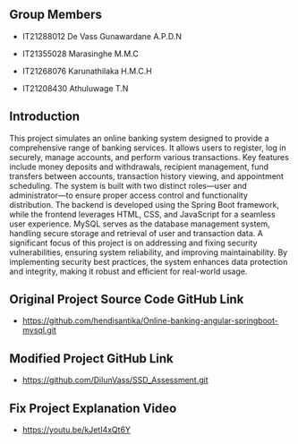 ## Group Members
* IT21288012 De Vass Gunawardane A.P.D.N

* IT21355028 Marasinghe M.M.C

* IT21268076 Karunathilaka H.M.C.H

* IT21208430 Athuluwage T.N

## Introduction
This project simulates an online banking system designed to provide a comprehensive range of banking services. It allows users to register, log in securely, manage accounts, and perform various transactions. Key features include money deposits and withdrawals, recipient management, fund transfers between accounts, transaction history viewing, and appointment scheduling. The system is built with two distinct roles—user and administrator—to ensure proper access control and functionality distribution.
The backend is developed using the Spring Boot framework, while the frontend leverages HTML, CSS, and JavaScript for a seamless user experience. MySQL serves as the database management system, handling secure storage and retrieval of user and transaction data.
A significant focus of this project is on addressing and fixing security vulnerabilities, ensuring system reliability, and improving maintainability. By implementing security best practices, the system enhances data protection and integrity, making it robust and efficient for real-world usage.


## Original Project Source Code GitHub Link
* https://github.com/hendisantika/Online-banking-angular-springboot-mysql.git

## Modified Project GitHub Link
* https://github.com/DilunVass/SSD_Assessment.git

## Fix Project Explanation Video
* https://youtu.be/kJetI4xQt6Y
